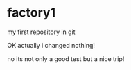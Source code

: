 # factory1
my first repository in git

OK actually i changed nothing!

no its not only a good test but a nice trip!
